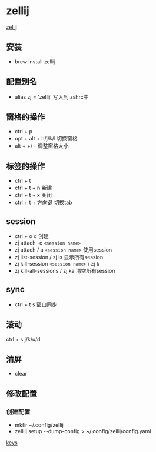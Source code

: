# zellij

[zellij](zellij.dev)

## 安装
- brew install zellij 

## 配置别名
- alias zj = 'zellij' 写入到.zshrc中

## 窗格的操作
- ctrl + p 
- opt + alt + h/j/k/l 切换窗格
- alt + +/ - 调整窗格大小

## 标签的操作
- ctrl + t 
- ctrl + t + n 新建
- ctrl + t + x 关闭
- ctrl + t + 方向键 切换tab

## session
- ctrl + o d 创建
- zj attach -c `<session name>`
- zj attach / a `<session name>` 使用session
- zj list-session  / zj ls 显示所有session
- zj kill-session `<session name>` / zj k 
- zj kill-all-sessions / zj ka 清空所有session

## sync
- ctrl + t s 窗口同步

## 滚动
ctrl + s j/k/u/d

## 清屏
- clear

## 修改配置
 
### 创建配置
- mkfir ~/.config/zellij
- zelliij setup --dump-config > ~/.config/zellij/config.yaml

[keys](https://zellij.dev/documentation/keybindings-keys.html)
